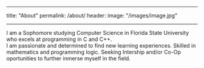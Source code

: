___
title: "About"
permalink: /about/
header:
	image: "/images/image.jpg"
___

<div> I am a Sophomore studying Computer Science in Florida State University who excels at programming in C and C++. <div>
I am passionate and determined to find new learning experiences. 
Skilled in mathematics and programming logic. 
Seeking Intership and/or Co-Op oportunities to further inmerse myself in the field.

